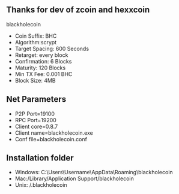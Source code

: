 Thanks for dev of zcoin and hexxcoin
----------------
blackholecoin
* Coin Suffix: BHC
* Algorithm:scrypt
* Target Spacing: 600 Seconds
* Retarget: every block
* Confirmation: 6 Blocks
* Maturity: 120 Blocks
* Min TX Fee: 0.001 BHC
* Block Size: 4MB

Net Parameters
----------------
* P2P Port=19100
* RPC Port=19200
* Client core=0.8.7
* Client name=blackholecoin.exe
* Conf file=blackholecoin.conf

Installation folder
----------------
* Windows: C:\Users\Username\AppData\Roaming\blackholecoin
* Mac:/Library/Application Support/blackholecoin
* Unix: /.blackholecoin
	
	



